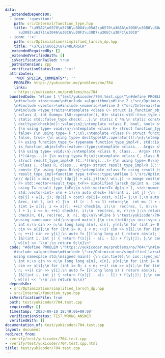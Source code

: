 ```yaml
---
data:
  _extendedDependsOn:
  - icon: ':question:'
    path: src/Internal/function_type.hpp
    title: "\u95A2\u6570\u578B\u3084\u95A2\u6570\u30AA\u30D6\u30B8\u30A7\u30AF\u30C8\
      \u3092\u6271\u3046\u30C6\u30F3\u30D7\u30EC\u30FC\u30C8"
  - icon: ':x:'
    path: src/Optimization/simplified_larsch_dp.hpp
    title: "\u7C21\u6613\u7248LARSCH"
  _extendedRequiredBy: []
  _extendedVerifiedWith: []
  _isVerificationFailed: true
  _pathExtension: cpp
  _verificationStatusIcon: ':x:'
  attributes:
    '*NOT_SPECIAL_COMMENTS*': ''
    PROBLEM: https://yukicoder.me/problems/no/704
    links:
    - https://yukicoder.me/problems/no/704
  bundledCode: "#line 1 \"test/yukicoder/704.test.cpp\"\n#define PROBLEM \"https://yukicoder.me/problems/no/704\"\
    \n#include <iostream>\n#include <algorithm>\n#line 2 \"src/Optimization/simplified_larsch_dp.hpp\"\
    \n#include <vector>\n#include <numeric>\n#line 2 \"src/Internal/function_type.hpp\"\
    \n#include <type_traits>\ntemplate <class C> struct is_function_object {\n template\
    \ <class U, int dummy= (&U::operator(), 0)> static std::true_type check(U *);\n\
    \ static std::false_type check(...);\n static C *m;\n static constexpr bool value=\
    \ decltype(check(m))::value;\n};\ntemplate <class F, bool, bool> struct function_type_impl\
    \ {\n using type= void;\n};\ntemplate <class F> struct function_type_impl<F, true,\
    \ false> {\n using type= F *;\n};\ntemplate <class F> struct function_type_impl<F,\
    \ false, true> {\n using type= decltype(&F::operator());\n};\ntemplate <class\
    \ F> using function_type_t= typename function_type_impl<F, std::is_function_v<F>,\
    \ is_function_object<F>::value>::type;\ntemplate <class... Args> struct result_type_impl\
    \ {\n using type= void;\n};\ntemplate <class R, class... Args> struct result_type_impl<R\
    \ (*)(Args...)> {\n using type= R;\n};\ntemplate <class C, class R, class... Args>\
    \ struct result_type_impl<R (C::*)(Args...)> {\n using type= R;\n};\ntemplate\
    \ <class C, class R, class... Args> struct result_type_impl<R (C::*)(Args...)\
    \ const> {\n using type= R;\n};\ntemplate <class F> using result_type_t= typename\
    \ result_type_impl<function_type_t<F>>::type;\n#line 5 \"src/Optimization/simplified_larsch_dp.hpp\"\
    \n// dp[i] = min_{j<i} (dp[j] + w(i,j))\n// w(i,j) -> monge cost\ntemplate <class\
    \ F> std::vector<result_type_t<F>> simplified_larsch_dp(int n, const F &w) {\n\
    \ using T= result_type_t<F>;\n std::vector<T> dp(n + 1, std::numeric_limits<T>::max());\n\
    \ std::vector<int> x(n + 1);\n auto check= [&](int i, int j) {\n  if (T cost=\
    \ dp[j] + w(i, j); dp[i] > cost) dp[i]= cost, x[i]= j;\n };\n auto rec= [&](auto\
    \ &rec, int l, int r) {\n  if (r - l <= 1) return;\n  int m= (l + r) / 2;\n  for\
    \ (int i= x[l]; i <= x[r]; ++i) check(m, i);\n  rec(rec, l, m);\n  for (int i=\
    \ l + 1; i <= m; ++i) check(r, i);\n  rec(rec, m, r);\n };\n return dp[0]= 0,\
    \ check(n, 0), rec(rec, 0, n), dp;\n}\n#line 5 \"test/yukicoder/704.test.cpp\"\
    \nusing namespace std;\nsigned main() {\n cin.tie(0);\n ios::sync_with_stdio(0);\n\
    \ int n;\n cin >> n;\n long long a[n], x[n], y[n];\n for (int i= 0; i < n; ++i)\
    \ cin >> a[i];\n for (int i= 0; i < n; ++i) cin >> x[i];\n for (int i= 0; i <\
    \ n; ++i) cin >> y[i];\n auto f= [](long long x) { return abs(x); };\n auto w=\
    \ [&](int i, int j) { return f(x[j] - a[i - 1]) + f(y[j]); };\n cout << simplified_larsch_dp(n,\
    \ w)[n] << '\\n';\n return 0;\n}\n"
  code: "#define PROBLEM \"https://yukicoder.me/problems/no/704\"\n#include <iostream>\n\
    #include <algorithm>\n#include \"src/Optimization/simplified_larsch_dp.hpp\"\n\
    using namespace std;\nsigned main() {\n cin.tie(0);\n ios::sync_with_stdio(0);\n\
    \ int n;\n cin >> n;\n long long a[n], x[n], y[n];\n for (int i= 0; i < n; ++i)\
    \ cin >> a[i];\n for (int i= 0; i < n; ++i) cin >> x[i];\n for (int i= 0; i <\
    \ n; ++i) cin >> y[i];\n auto f= [](long long x) { return abs(x); };\n auto w=\
    \ [&](int i, int j) { return f(x[j] - a[i - 1]) + f(y[j]); };\n cout << simplified_larsch_dp(n,\
    \ w)[n] << '\\n';\n return 0;\n}"
  dependsOn:
  - src/Optimization/simplified_larsch_dp.hpp
  - src/Internal/function_type.hpp
  isVerificationFile: true
  path: test/yukicoder/704.test.cpp
  requiredBy: []
  timestamp: '2023-09-10 18:49:06+09:00'
  verificationStatus: TEST_WRONG_ANSWER
  verifiedWith: []
documentation_of: test/yukicoder/704.test.cpp
layout: document
redirect_from:
- /verify/test/yukicoder/704.test.cpp
- /verify/test/yukicoder/704.test.cpp.html
title: test/yukicoder/704.test.cpp
---
```

